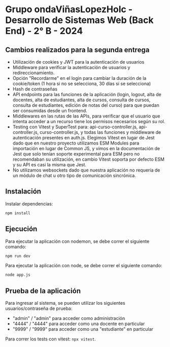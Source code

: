 # Grupo ondaViñasLopezHolc - Desarrollo de Sistemas Web (Back End) - 2° B - 2024

## Cambios realizados para la segunda entrega

- Utilización de cookies y JWT para la autenticación de usuarios
- Middleware para verificar la autenticación de usuarios y redireccionamiento.
- Opción "Recordarme" en el login para cambiar la duración de la cookie/token (1 hora si no se selecciona, 30 días si se selecciona)
- Hash de contraseñas
- API endpoints para las funciones de la aplicación (login, logout, alta de docentes, alta de estudiantes, alta de cursos, consulta de cursos, consulta de estudiantes, edición de notas del curso) para que puedan ser consumidas desde un frontend.
- Middlewares en las rutas de las APIs, para verificar que el usuario que intenta acceder a un recurso tiene los permisos necesarios según su rol.
- Testing con Vitest y SuperTest para: api-curso-controller.js, api-controller.js, curso-controller.js, y todas las funciones y middleware de autenticación presentes en auth.js. Elegimos Vitest en lugar de Jest dado que en nuestro proyecto utilizamos ESM Modules para importación en lugar de Common JS, y vimos en la documentación de Jest que solo tenían soporte experimental para ESM pero no recomendaban su utilización, en cambio Vitest soporta por defecto ESM y su API es casi la misma que Jest.
- No utilizamos websockets dado que nuestra aplicación no requería de un módulo de chat u otro tipo de comunicación sincrónica.

## Instalación

Instalar dependencias:

```bash
npm install
```

## Ejecución

Para ejecutar la aplicación con nodemon, se debe correr el siguiente comando:

```bash
npm run dev
```

Para ejecutar la aplicación con node, se debe correr el siguiente comando:

```bash
node app.js
```

## Prueba de la aplicación

Para ingresar al sistema, se pueden utilizar los siguientes usuarios/contraseña de prueba:

- "admin" / "admin" para acceder como administración
- "4444" / "4444" para acceder como una docente en particular
- "9999" / "9999" para acceder como una "estudiante" en particular

Para correr los tests con vitest: `npx vitest`.
